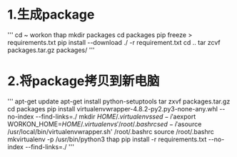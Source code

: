 
# 1.生成package


'''
cd ~
workon thap
mkdir packages
cd packages
pip freeze > requirements.txt
pip install --download ./ -r requirement.txt
cd ..
tar zcvf packages.tar.gz packages/
'''

# 2.将package拷贝到新电脑

'''
apt-get update
apt-get install python-setuptools
tar zxvf packages.tar.gz
cd packages
pip install virtualenvwrapper-4.8.2-py2.py3-none-any.whl --no-index --find-links=./
mkdir $HOME/.virtualenvs
sed -i '$aexport WORKON_HOME=$HOME/.virtualenvs' /root/.bashrc
sed -i '$asource /usr/local/bin/virtualenvwrapper.sh' /root/.bashrc
source /root/.bashrc
mkvirtualenv -p /usr/bin/python3 thap
pip install -r requirements.txt --no-index --find-links=./
'''

